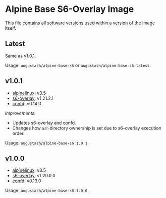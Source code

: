 # Alpine Base S6-Overlay Image

This file contains all software versions used within a version of the image itself.

## Latest

Same as v1.0.1.

Usage: `augustash/alpine-base-s6` or `augustash/alpine-base-s6:latest`.

## v1.0.1

- [alpinelinux](https://github.com/alpinelinux): v3.5
- [s6-overlay](https://github.com/just-containers/s6-overlay): v1.21.2.1
- [confd](https://github.com/kelseyhightower/confd/): v0.14.0

*Improvements:*

- Updates s6-overlay and confd.
- Changes how `ash` directory ownership is set due to s6-overlay execution order.

Usage: `augustash/alpine-base-s6:1.0.1`.

## v1.0.0

- [alpinelinux](https://github.com/alpinelinux): v3.5
- [s6-overlay](https://github.com/just-containers/s6-overlay): v1.20.0.0
- [confd](https://github.com/kelseyhightower/confd/): v0.13.0

Usage: `augustash/alpine-base-s6:1.0.0`.
